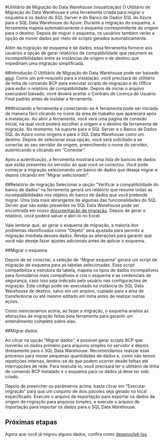 <properties
   pageTitle="Migrar: Utilitário de Migração do Data Warehouse | Microsoft Azure"
   description="Migrar para o SQL Data Warehouse."
   services="sql-data-warehouse"
   documentationCenter="NA"
   authors="lodipalm"
   manager="barbkess"
   editor=""/>

<tags
   ms.service="sql-data-warehouse"
   ms.devlang="NA"
   ms.topic="article"
   ms.tgt_pltfrm="NA"
   ms.workload="data-services"
   ms.date="09/22/2015"
   ms.author="lodipalm"/>


#Utilitário de Migração do Data Warehouse (visualização)
O Utilitário de Migração do Data Warehouse é uma ferramenta criada para migrar o esquema e os dados do SQL Server e do Banco de Dados SQL do Azure para o SQL Data Warehouse do Azure. Durante a migração do esquema, a ferramenta mapeia automaticamente o esquema correspondente da origem para o destino. Depois de migrar o esquema, os usuários também verão a opção de mover dados por meio de scripts gerados automaticamente.

Além da migração de esquema e de dados, essa ferramenta fornece aos usuários a opção de gerar relatórios de compatibilidade que resumem as incompatibilidades entre as instâncias de origem e de destino que impediriam uma migração simplificada.

##Introdução
O Utilitário de Migração do Data Warehouse pode ser baixado [aqui][]. Como um pré-requisito para a instalação, você precisará do utilitário de linha de comando BCP para executar scripts de migração e do Office para exibir o relatório de compatibilidade. Depois de iniciar o arquivo executável baixado, você deverá aceitar o Contrato de Licença de Usuário Final padrão antes de instalar a ferramenta.

###Iniciando a ferramenta e conectando-se
A ferramenta pode ser iniciada de maneira fácil clicando no ícone da área de trabalho que aparecerá após a instalação. Ao abrir a ferramenta, você verá uma página de conexão inicial, na qual você poderá escolher a origem e o destino da ferramenta de migração. No momento, há suporte para o SQL Server e o Banco de Dados SQL do Azure como origens e para o SQL Data Warehouse como um destino. Depois de selecionar essa opção, você será solicitado a se conectar ao seu servidor de origem, preenchendo o nome do servidor, autenticando e clicando em “Conectar”.
 
Após a autenticação, a ferramenta mostrará uma lista de bancos de dados que estão presentes no servidor ao qual você se conectou. Você pode começar a migração selecionando um banco de dados que deseja migrar e depois clicando em “Migrar selecionado”.
 
##Relatório de migração
Selecionar a opção “Verificar a compatibilidade do banco de dados” na ferramenta gerará um relatório que resume todas as incompatibilidades nos objetos do banco de dados que você pretende migrar. Uma lista mais abrangente de algumas das funcionalidades do SQL Server que não estão presentes no SQL Data Warehouse pode ser encontrada em nosso [documentação de migração][]. Depois de gerar o relatório, você poderá salvar e abri-lo no Excel.

Vale lembrar que, ao gerar o esquema de migração, a maioria dos problemas identificados como “Objeto” será ajustada para permitir a migração imediata desses dados. Reveja as alterações para garantir que você não deseje fazer ajustes adicionais antes de aplicar o esquema.

##Migrar o esquema

Depois de se conectar, a seleção de “Migrar esquema” gerará um script de migração de esquema para as tabelas selecionadas. Esse script compatibiliza a estrutura da tabela, mapeia os tipos de dados incompatíveis para formulários mais compatíveis e cria o esquema e as credenciais de segurança, caso isso seja indicado pelo usuário nas configurações de migração. Este código pode ser executado na instância do SQL Data Warehouse de destino, salvo em um arquivo, copiado para a área de transferência ou até mesmo editado em linha antes de realizar outras ações.
 
Como mencionamos acima, ao fazer a migração, o esquema analisa as alterações de migração feitas pela ferramenta para garantir um entendimento completo sobre elas.

##Migrar dados

Ao clicar na opção “Migrar dados”, é possível gerar scripts BCP que moverão os dados primeiro para arquivos simples no servidor e depois diretamente para o SQL Data Warehouse. Recomendamos realizar esse processo para mover pequenas quantidades de dados e, como não temos repetições internas, lembre-se de que podem ocorrer desde falhas até interrupções de rede. Para executá-lo, você precisará ter o utilitário de linha de comando BCP instalado e o esquema para os dados já deve ter sido criado.
 
Depois de preencher os parâmetros acima, basta clicar em “Executar migração” para que um conjunto de dois pacotes seja gerado no local especificado. Execute o arquivo de exportação para exportar os dados da origem de migração para arquivos simples, e execute o arquivo de importação para importar os dados para o SQL Data Warehouse.

## Próximas etapas
Agora que você já migrou alguns dados, confira como [desenvolvê-los][].

<!--Image references-->

<!--Article references-->
[documentação de migração]: https://azure.microsoft.com/pt-BR/documentation/articles/sql-data-warehouse-overview-migrate/
[desenvolvê-los]: https://azure.microsoft.com/pt-BR/documentation/articles/sql-data-warehouse-overview-develop/
[aqui]: https://migrhoststorage.blob.core.windows.net/sqldwsample/DataWarehouseMigrationUtility.zip

<!---HONumber=Oct15_HO3-->